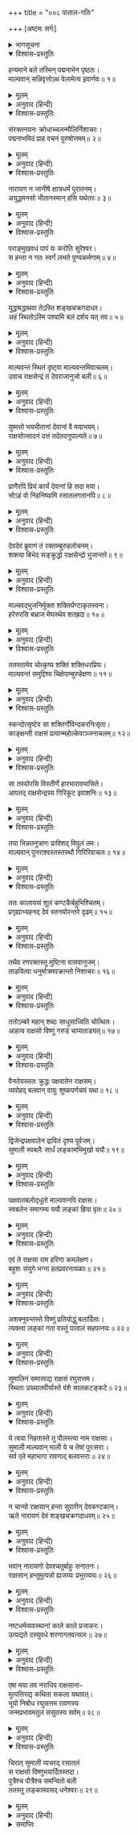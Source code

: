 +++
title = "००८ पाताल-गतिः"

+++
[अष्टमः सर्गः]



<details><summary>भागसूचना</summary>

8. माल्यवान् का युद्ध और पराजय तथा सुमाली आदि सब राक्षसोंका रसातलमें प्रवेश
</details>

<details open><summary>विश्वास-प्रस्तुतिः</summary>

हन्यमाने बले तस्मिन् पद्मनाभेन पृष्ठतः।  
माल्यवान् सन्निवृत्तोऽथ वेलामेत्य इवार्णवः॥ १॥
</details>

<details><summary>मूलम्</summary>

हन्यमाने बले तस्मिन् पद्मनाभेन पृष्ठतः।  
माल्यवान् सन्निवृत्तोऽथ वेलामेत्य इवार्णवः॥ १॥
</details>

<details><summary>अनुवाद (हिन्दी)</summary>

(अगस्त्यजी कहते हैं—रघुनन्दन!) पद्मनाभ भगवान् विष्णुने जब भागती हुई राक्षसोंकी सेनाको पीछेकी ओरसे मारना आरम्भ किया, तब माल्यवान् लौट पड़ा, मानो महासागर अपनी तट भूमितक जाकर निवृत्त हो गया हो॥
</details>

<details open><summary>विश्वास-प्रस्तुतिः</summary>

संरक्तनयनः क्रोधाच्चलन्मौलिर्निशाचरः।  
पद्मनाभमिदं प्राह वचनं पुरुषोत्तमम्॥ २॥
</details>

<details><summary>मूलम्</summary>

संरक्तनयनः क्रोधाच्चलन्मौलिर्निशाचरः।  
पद्मनाभमिदं प्राह वचनं पुरुषोत्तमम्॥ २॥
</details>

<details><summary>अनुवाद (हिन्दी)</summary>

उसके नेत्र क्रोधसे लाल हो रहे थे और मुकुट हिल रहा था। उस निशाचरने पुरुषोत्तम भगवान् पद्मनाभसे इस प्रकार कहा—॥ २॥
</details>

<details open><summary>विश्वास-प्रस्तुतिः</summary>

नारायण न जानीषे क्षात्रधर्मं पुरातनम्।  
अयुद्धमनसो भीतानस्मान् हंसि यथेतरः॥ ३॥
</details>

<details><summary>मूलम्</summary>

नारायण न जानीषे क्षात्रधर्मं पुरातनम्।  
अयुद्धमनसो भीतानस्मान् हंसि यथेतरः॥ ३॥
</details>

<details><summary>अनुवाद (हिन्दी)</summary>

‘नारायणदेव! जान पड़ता है पुरातन क्षात्रधर्मको बिलकुल नहीं जानते हो, तभी तो साधारण मनुष्यकी भाँति तुम जिनका मन युद्धसे विरत हो गया है तथा जो डरकर भागे जा रहे हैं, ऐसे हम राक्षसोंको भी मार रहे हो॥ ३॥
</details>

<details open><summary>विश्वास-प्रस्तुतिः</summary>

पराङ्मुखवधं पापं यः करोति सुरेश्वर।  
स हन्ता न गतः स्वर्गं लभते पुण्यकर्मणाम्॥ ४॥
</details>

<details><summary>मूलम्</summary>

पराङ्मुखवधं पापं यः करोति सुरेश्वर।  
स हन्ता न गतः स्वर्गं लभते पुण्यकर्मणाम्॥ ४॥
</details>

<details><summary>अनुवाद (हिन्दी)</summary>

‘सुरेश्वर! जो युद्धसे विमुख हुए सैनिकोंके वधका पाप करता है, वह घातक इस शरीरका त्याग करके परलोकमें जानेपर पुण्यकर्मा पुरुषोंको मिलनेवाले स्वर्गको नहीं पाता है॥ ४॥
</details>

<details open><summary>विश्वास-प्रस्तुतिः</summary>

युद्धश्रद्धाथवा तेऽस्ति शङ्खचक्रगदाधर।  
अहं स्थितोऽस्मि पश्यामि बलं दर्शय यत् तव॥ ५॥
</details>

<details><summary>मूलम्</summary>

युद्धश्रद्धाथवा तेऽस्ति शङ्खचक्रगदाधर।  
अहं स्थितोऽस्मि पश्यामि बलं दर्शय यत् तव॥ ५॥
</details>

<details><summary>अनुवाद (हिन्दी)</summary>

‘शङ्ख, चक्र और गदा धारण करनेवाले देवता! यदि तुम्हारे हृदयमें युद्धका हौसला है तो मैं खड़ा हूँ। देखता हूँ, तुममें कितना बल है? दिखाओ अपना पराक्रम’॥ ५॥
</details>

<details open><summary>विश्वास-प्रस्तुतिः</summary>

माल्यवन्तं स्थितं दृष्ट्वा माल्यवन्तमिवाचलम्।  
उवाच राक्षसेन्द्रं तं देवराजानुजो बली॥ ६॥
</details>

<details><summary>मूलम्</summary>

माल्यवन्तं स्थितं दृष्ट्वा माल्यवन्तमिवाचलम्।  
उवाच राक्षसेन्द्रं तं देवराजानुजो बली॥ ६॥
</details>

<details><summary>अनुवाद (हिन्दी)</summary>

माल्यवान् पर्वतके समान अविचलभावसे खड़े हुए राक्षसराज माल्यवान् को देखकर देवराज इन्द्रके छोटे भाई महाबली भगवान् विष्णुने उससे कहा—॥ ६॥
</details>

<details open><summary>विश्वास-प्रस्तुतिः</summary>

युष्मत्तो भयभीतानां देवानां वै मयाभयम्।  
राक्षसोत्सादनं दत्तं तदेतदनुपाल्यते॥ ७॥
</details>

<details><summary>मूलम्</summary>

युष्मत्तो भयभीतानां देवानां वै मयाभयम्।  
राक्षसोत्सादनं दत्तं तदेतदनुपाल्यते॥ ७॥
</details>

<details><summary>अनुवाद (हिन्दी)</summary>

‘देवताओंको तुमलोगोंसे बड़ा भय उपस्थित हुआ है, मैंने राक्षसोंके संहारकी प्रतिज्ञा करके उन्हें अभय दान दिया है; अतः इस रूपमें मेरे द्वारा उस प्रतिज्ञाका ही पालन किया जा रहा है॥ ७॥
</details>

<details open><summary>विश्वास-प्रस्तुतिः</summary>

प्राणैरपि प्रियं कार्यं देवानां हि सदा मया।  
सोऽहं वो निहनिष्यामि रसातलगतानपि॥ ८॥
</details>

<details><summary>मूलम्</summary>

प्राणैरपि प्रियं कार्यं देवानां हि सदा मया।  
सोऽहं वो निहनिष्यामि रसातलगतानपि॥ ८॥
</details>

<details><summary>अनुवाद (हिन्दी)</summary>

‘मुझे अपने प्राण देकर भी सदा ही देवताओंका प्रिय कार्य करना है; इसलिये तुमलोग भागकर रसातलमें चले जाओ तो भी मैं तुम्हारा वध किये बिना नहीं रहूँगा’॥ ८॥
</details>

<details open><summary>विश्वास-प्रस्तुतिः</summary>

देवदेवं ब्रुवाणं तं रक्ताम्बुरुहलोचनम्।  
शक्त्या बिभेद सङ्क्रुद्धो राक्षसेन्द्रो भुजान्तरे॥ ९॥
</details>

<details><summary>मूलम्</summary>

देवदेवं ब्रुवाणं तं रक्ताम्बुरुहलोचनम्।  
शक्त्या बिभेद सङ्क्रुद्धो राक्षसेन्द्रो भुजान्तरे॥ ९॥
</details>

<details><summary>अनुवाद (हिन्दी)</summary>

लाल कमलके समान नेत्रवाले देवाधिदेव भगवान् विष्णु जब इस प्रकार कह रहे थे, उस समय अत्यन्त कुपित हुए राक्षसराज माल्यवान् ने अपनी शक्तिके द्वारा प्रहार करके भगवान् विष्णुका वक्षःस्थल विदीर्ण कर दिया॥ ९॥
</details>

<details open><summary>विश्वास-प्रस्तुतिः</summary>

माल्यवद‍्भुजनिर्मुक्ता शक्तिर्घण्टाकृतस्वना।  
हरेरुरसि बभ्राज मेघस्थेव शतह्रदा॥ १०॥
</details>

<details><summary>मूलम्</summary>

माल्यवद‍्भुजनिर्मुक्ता शक्तिर्घण्टाकृतस्वना।  
हरेरुरसि बभ्राज मेघस्थेव शतह्रदा॥ १०॥
</details>

<details><summary>अनुवाद (हिन्दी)</summary>

माल्यवान् के हाथसे छूटकर घंटानाद करती हुई वह शक्ति श्रीहरिकी छातीसे जा लगी और मेघके अङ्कमें प्रकाशित होनेवाली बिजलीके समान शोभा पाने लगी॥
</details>

<details open><summary>विश्वास-प्रस्तुतिः</summary>

ततस्तामेव चोत्कृष्य शक्तिं शक्तिधरप्रियः।  
माल्यवन्तं समुद्दिश्य चिक्षेपाम्बुरुहेक्षणः॥ ११॥
</details>

<details><summary>मूलम्</summary>

ततस्तामेव चोत्कृष्य शक्तिं शक्तिधरप्रियः।  
माल्यवन्तं समुद्दिश्य चिक्षेपाम्बुरुहेक्षणः॥ ११॥
</details>

<details><summary>अनुवाद (हिन्दी)</summary>

शक्तिधारी कार्तिकेय जिन्हें प्रिय हैं अथवा जो शक्तिधर स्कन्दके प्रियतम हैं, उन भगवान् कमलनयन विष्णुने उसी शक्तिको अपनी छातीसे खींचकर माल्यवान् पर दे मारा॥ ११॥
</details>

<details open><summary>विश्वास-प्रस्तुतिः</summary>

स्कन्दोत्सृष्टेव सा शक्तिर्गोविन्दकरनिःसृता।  
काङ्क्षन्ती राक्षसं प्रायान्महोल्केवाञ्जनाचलम्॥ १२॥
</details>

<details><summary>मूलम्</summary>

स्कन्दोत्सृष्टेव सा शक्तिर्गोविन्दकरनिःसृता।  
काङ्क्षन्ती राक्षसं प्रायान्महोल्केवाञ्जनाचलम्॥ १२॥
</details>

<details><summary>अनुवाद (हिन्दी)</summary>

स्कन्दकी छोड़ी हुई शक्तिके समान गोविन्दके हाथसे निकली हुई वह शक्ति उस राक्षसको लक्ष्य करके चली, मानो अञ्जनगिरिपर कोई बड़ी भारी उल्का गिर रही हो॥ १२॥
</details>

<details open><summary>विश्वास-प्रस्तुतिः</summary>

सा तस्योरसि विस्तीर्णे हारभारावभासिते।  
आपतद् राक्षसेन्द्रस्य गिरिकूट इवाशनिः॥ १३॥
</details>

<details><summary>मूलम्</summary>

सा तस्योरसि विस्तीर्णे हारभारावभासिते।  
आपतद् राक्षसेन्द्रस्य गिरिकूट इवाशनिः॥ १३॥
</details>

<details><summary>अनुवाद (हिन्दी)</summary>

हारोंके समूहसे प्रकाशित होनेवाले उस राक्षसराजके विशाल वक्षःस्थलपर वह शक्ति गिरी, मानो किसी पर्वतके शिखरपर वज्रपात हुआ हो॥ १३॥
</details>

<details open><summary>विश्वास-प्रस्तुतिः</summary>

तया भिन्नतनुत्राणः प्राविशद् विपुलं तमः।  
माल्यवान् पुनराश्वस्तस्तस्थौ गिरिरिवाचलः॥ १४॥
</details>

<details><summary>मूलम्</summary>

तया भिन्नतनुत्राणः प्राविशद् विपुलं तमः।  
माल्यवान् पुनराश्वस्तस्तस्थौ गिरिरिवाचलः॥ १४॥
</details>

<details><summary>अनुवाद (हिन्दी)</summary>

उससे माल्यवान् का कवच कट गया तथा वह गहरी मूर्च्छामें डूब गया; किंतु थोड़ी ही देरमें पुनः सँभलकर माल्यवान् पर्वतकी भाँति अविचलभावसे खड़ा हो गया॥
</details>

<details open><summary>विश्वास-प्रस्तुतिः</summary>

ततः कालायसं शूलं कण्टकैर्बहुभिश्चितम्।  
प्रगृह्याभ्यहनद् देवं स्तनयोरन्तरे दृढम्॥ १५॥
</details>

<details><summary>मूलम्</summary>

ततः कालायसं शूलं कण्टकैर्बहुभिश्चितम्।  
प्रगृह्याभ्यहनद् देवं स्तनयोरन्तरे दृढम्॥ १५॥
</details>

<details><summary>अनुवाद (हिन्दी)</summary>

तत्पश्चात् उसने काले लोहेके बने हुए और बहुसंख्यक काँटोंसे जड़े हुए शूलको हाथमें लेकर भगवान् की छातीमें गहरा आघात किया॥ १५॥
</details>

<details open><summary>विश्वास-प्रस्तुतिः</summary>

तथैव रणरक्तस्तु मुष्टिना वासवानुजम्।  
ताडयित्वा धनुर्मात्रमपक्रान्तो निशाचरः॥ १६॥
</details>

<details><summary>मूलम्</summary>

तथैव रणरक्तस्तु मुष्टिना वासवानुजम्।  
ताडयित्वा धनुर्मात्रमपक्रान्तो निशाचरः॥ १६॥
</details>

<details><summary>अनुवाद (हिन्दी)</summary>

इसी प्रकार वह युद्धप्रेमी राक्षस भगवान् विष्णुको मुक्केसे मारकर एक धनुष पीछे हट गया॥ १६॥
</details>

<details open><summary>विश्वास-प्रस्तुतिः</summary>

ततोऽम्बरे महान् शब्दः साधुसाध्विति चोत्थितः।  
आहत्य राक्षसो विष्णुं गरुडं चाप्यताडयत्॥ १७॥
</details>

<details><summary>मूलम्</summary>

ततोऽम्बरे महान् शब्दः साधुसाध्विति चोत्थितः।  
आहत्य राक्षसो विष्णुं गरुडं चाप्यताडयत्॥ १७॥
</details>

<details><summary>अनुवाद (हिन्दी)</summary>

उस समय आकाशमें राक्षसोंका महान् हर्षनाद गूँज उठा—वे एक साथ बोल उठे—‘बहुत अच्छा, बहुत अच्छा’। भगवान् विष्णुको घूँसा मारकर उस राक्षसने गरुड़पर भी प्रहार किया॥ १७॥
</details>

<details open><summary>विश्वास-प्रस्तुतिः</summary>

वैनतेयस्ततः क्रुद्धः पक्षवातेन राक्षसम्।  
व्यपोहद् बलवान् वायुः शुष्कपर्णचयं यथा॥ १८॥
</details>

<details><summary>मूलम्</summary>

वैनतेयस्ततः क्रुद्धः पक्षवातेन राक्षसम्।  
व्यपोहद् बलवान् वायुः शुष्कपर्णचयं यथा॥ १८॥
</details>

<details><summary>अनुवाद (हिन्दी)</summary>

यह देख विनतानन्दन गरुड़ कुपित हो उठे और उन्होंने अपने पंखोंकी हवासे उस राक्षसको उसी तरह उड़ा दिया, जैसे प्रबल आँधी सूखे पत्तोंके ढेरको उड़ा देती है॥ १८॥
</details>

<details open><summary>विश्वास-प्रस्तुतिः</summary>

द्विजेन्द्रपक्षवातेन द्रावितं दृश्य पूर्वजम्।  
सुमाली स्वबलैः सार्धं लङ्कामभिमुखो ययौ॥ १९॥
</details>

<details><summary>मूलम्</summary>

द्विजेन्द्रपक्षवातेन द्रावितं दृश्य पूर्वजम्।  
सुमाली स्वबलैः सार्धं लङ्कामभिमुखो ययौ॥ १९॥
</details>

<details><summary>अनुवाद (हिन्दी)</summary>

अपने बड़े भाईको पक्षिराजके पंखोंकी हवासे उड़ा हुआ देख सुमाली अपने सैनिकोंके साथ लङ्काकी ओर चल दिया॥ १९॥
</details>

<details open><summary>विश्वास-प्रस्तुतिः</summary>

पक्षवातबलोद्‍धूतो माल्यवानपि राक्षसः।  
स्वबलेन समागम्य ययौ लङ्कां ह्रिया वृतः॥ २०॥
</details>

<details><summary>मूलम्</summary>

पक्षवातबलोद्‍धूतो माल्यवानपि राक्षसः।  
स्वबलेन समागम्य ययौ लङ्कां ह्रिया वृतः॥ २०॥
</details>

<details><summary>अनुवाद (हिन्दी)</summary>

गरुड़के पंखोंकी हवाके बलसे उड़ा हुआ राक्षस माल्यवान् भी लज्जित होकर अपनी सेनासे जा मिला और लङ्काकी ओर चला गया॥ २०॥
</details>

<details open><summary>विश्वास-प्रस्तुतिः</summary>

एवं ते राक्षसा राम हरिणा कमलेक्षण।  
बहुशः संयुगे भग्ना हतप्रवरनायकाः॥ २१॥
</details>

<details><summary>मूलम्</summary>

एवं ते राक्षसा राम हरिणा कमलेक्षण।  
बहुशः संयुगे भग्ना हतप्रवरनायकाः॥ २१॥
</details>

<details><summary>अनुवाद (हिन्दी)</summary>

कमलनयन श्रीराम! इस प्रकार उन राक्षसोंका भगवान् विष्णुके साथ अनेक बार युद्ध हुआ और प्रत्येक संग्राममें प्रधान-प्रधान नायकोंके मारे जानेपर उन सबको भागना पड़ा॥ २१॥
</details>

<details open><summary>विश्वास-प्रस्तुतिः</summary>

अशक्नुवन्तस्ते विष्णुं प्रतियोद्धुं बलार्दिताः।  
त्यक्त्वा लङ्कां गता वस्तुं पातालं सहपत्नयः॥ २२॥
</details>

<details><summary>मूलम्</summary>

अशक्नुवन्तस्ते विष्णुं प्रतियोद्धुं बलार्दिताः।  
त्यक्त्वा लङ्कां गता वस्तुं पातालं सहपत्नयः॥ २२॥
</details>

<details><summary>अनुवाद (हिन्दी)</summary>

वे किसी प्रकार भगवान् विष्णुका सामना नहीं कर सके। सदा ही उनके बलसे पीड़ित होते रहे। अतः समस्त निशाचर लङ्का छोड़कर अपनी स्त्रियोंके साथ पातालमें रहनेके लिये चले गये॥ २२॥
</details>

<details open><summary>विश्वास-प्रस्तुतिः</summary>

सुमालिनं समासाद्य राक्षसं रघुसत्तम।  
स्थिताः प्रख्यातवीर्यास्ते वंशे सालकटङ्कटे॥ २३॥
</details>

<details><summary>मूलम्</summary>

सुमालिनं समासाद्य राक्षसं रघुसत्तम।  
स्थिताः प्रख्यातवीर्यास्ते वंशे सालकटङ्कटे॥ २३॥
</details>

<details><summary>अनुवाद (हिन्दी)</summary>

रघुश्रेष्ठ! वे विख्यात पराक्रमी निशाचर सालकटङ्कटवंशमें विद्यमान राक्षस सुमालीका आश्रय लेकर रहने लगे॥
</details>

<details open><summary>विश्वास-प्रस्तुतिः</summary>

ये त्वया निहतास्ते तु पौलस्त्या नाम राक्षसाः।  
सुमाली माल्यवान् माली ये च तेषां पुरःसराः।  
सर्व एते महाभागा रावणाद् बलवत्तराः॥ २४॥
</details>

<details><summary>मूलम्</summary>

ये त्वया निहतास्ते तु पौलस्त्या नाम राक्षसाः।  
सुमाली माल्यवान् माली ये च तेषां पुरःसराः।  
सर्व एते महाभागा रावणाद् बलवत्तराः॥ २४॥
</details>

<details><summary>अनुवाद (हिन्दी)</summary>

श्रीराम! आपने पुलस्त्यवंशके जिन-जिन राक्षसोंका विनाश किया है, उनकी अपेक्षा प्राचीन राक्षसोंका पराक्रम अधिक था। सुमाली, माल्यवान् और माली तथा उनके आगे चलनेवाले योद्धा—ये सभी महाभाग निशाचर रावणसे बढ़कर बलवान् थे॥ २४॥
</details>

<details open><summary>विश्वास-प्रस्तुतिः</summary>

न चान्यो राक्षसान् हन्ता सुरारीन् देवकण्टकान्।  
ऋते नारायणं देवं शङ्खचक्रगदाधरम्॥ २५॥
</details>

<details><summary>मूलम्</summary>

न चान्यो राक्षसान् हन्ता सुरारीन् देवकण्टकान्।  
ऋते नारायणं देवं शङ्खचक्रगदाधरम्॥ २५॥
</details>

<details><summary>अनुवाद (हिन्दी)</summary>

देवताओंके लिये कण्टकरूप उन देवद्रोही राक्षसोंका वध शङ्ख, चक्र, गदाधारी भगवान् नारायणदेवके सिवा दूसरा कोई नहीं कर सकता॥ २५॥
</details>

<details open><summary>विश्वास-प्रस्तुतिः</summary>

भवान् नारायणो देवश्चतुर्बाहुः सनातनः।  
राक्षसान् हन्तुमुत्पन्नो ह्यजय्यः प्रभुरव्ययः॥ २६॥
</details>

<details><summary>मूलम्</summary>

भवान् नारायणो देवश्चतुर्बाहुः सनातनः।  
राक्षसान् हन्तुमुत्पन्नो ह्यजय्यः प्रभुरव्ययः॥ २६॥
</details>

<details><summary>अनुवाद (हिन्दी)</summary>

आप चार भुजाधारी सनातन देव भगवान् नारायण ही हैं। आपको कोई परास्त नहीं कर सकता। आप अविनाशी प्रभु हैं और राक्षसोंका वध करनेके लिये इस लोकमें अवतीर्ण हुए हैं॥ २६॥
</details>

<details open><summary>विश्वास-प्रस्तुतिः</summary>

नष्टधर्मव्यवस्थानां काले काले प्रजाकरः।  
उत्पद्यते दस्युवधे शरणागतवत्सलः॥ २७॥
</details>

<details><summary>मूलम्</summary>

नष्टधर्मव्यवस्थानां काले काले प्रजाकरः।  
उत्पद्यते दस्युवधे शरणागतवत्सलः॥ २७॥
</details>

<details><summary>अनुवाद (हिन्दी)</summary>

आप ही इन प्रजाओंके स्रष्टा हैं और शरणागतोंपर दया रखते हैं। जब-जब धर्मकी व्यवस्थाको नष्ट करनेवाले दस्यु पैदा हो जाते हैं, तब-तब उन दस्युओंका वध करनेके लिये आप समय-समयपर अवतार लेते रहते हैं॥ २७॥
</details>

<details open><summary>विश्वास-प्रस्तुतिः</summary>

एषा मया तव नराधिप राक्षसाना-  
मुत्पत्तिरद्य कथिता सकला यथावत्।  
भूयो निबोध रघुसत्तम रावणस्य  
जन्मप्रभावमतुलं ससुतस्य सर्वम्॥ २८॥
</details>

<details><summary>मूलम्</summary>

एषा मया तव नराधिप राक्षसाना-  
मुत्पत्तिरद्य कथिता सकला यथावत्।  
भूयो निबोध रघुसत्तम रावणस्य  
जन्मप्रभावमतुलं ससुतस्य सर्वम्॥ २८॥
</details>

<details><summary>अनुवाद (हिन्दी)</summary>

नरेश्वर! इस प्रकार मैंने आपको राक्षसोंकी उत्पत्तिका यह पूरा प्रसंग ठीक-ठीक सुना दिया। रघुवंशशिरोमणे! अब आप रावण तथा उसके पुत्रोंके जन्म और अनुपम प्रभावका सारा वर्णन सुनिये॥ २८॥
</details>

<details open><summary>विश्वास-प्रस्तुतिः</summary>

चिरात् सुमाली व्यचरद् रसातलं  
स राक्षसो विष्णुभयार्दितस्तदा।  
पुत्रैश्च पौत्रैश्च समन्वितो बली  
ततस्तु लङ्कामवसद् धनेश्वरः॥ २९॥
</details>

<details><summary>मूलम्</summary>

चिरात् सुमाली व्यचरद् रसातलं  
स राक्षसो विष्णुभयार्दितस्तदा।  
पुत्रैश्च पौत्रैश्च समन्वितो बली  
ततस्तु लङ्कामवसद् धनेश्वरः॥ २९॥
</details>

<details><summary>अनुवाद (हिन्दी)</summary>

भगवान् विष्णुके भयसे पीड़ित होकर राक्षस सुमाली सुदीर्घ कालतक अपने पुत्र-पौत्रोंके साथ रसातलमें विचरता रहा। इसी बीचमें धनाध्यक्ष कुबेरने लङ्काको अपना निवास-स्थान बनाया॥ २९॥
</details>

<details><summary>समाप्तिः</summary>

इत्यार्षे श्रीमद्रामायणे वाल्मीकीये आदिकाव्ये उत्तरकाण्डेऽष्टमः सर्गः॥ ८॥  
इस प्रकार श्रीवाल्मीकिनिर्मित आर्षरामायण आदिकाव्यके उत्तरकाण्डमें आठवाँ सर्ग पूरा हुआ॥ ८॥
</details>

